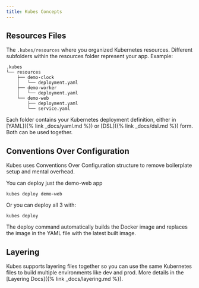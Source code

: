 ```yaml
---
title: Kubes Concepts
---
```


## Resources Files

The `.kubes/resources` where you organized Kubernetes resources. Different subfolders within the resources folder represent your app. Example:

    .kubes
    └── resources
        ├── demo-clock
        │   └── deployment.yaml
        ├── demo-worker
        │   └── deployment.yaml
        └── demo-web
            ├── deployment.yaml
            └── service.yaml

Each folder contains your Kubernetes deployment definition, either in [YAML]({% link _docs/yaml.md %}) or [DSL]({% link _docs/dsl.md %}) form. Both can be used together.

## Conventions Over Configuration

Kubes uses Conventions Over Configuration structure to remove boilerplate setup and mental overhead.

You can deploy just the demo-web app

    kubes deploy demo-web

Or you can deploy all 3 with:

    kubes deploy

The deploy command automatically builds the Docker image and replaces the image in the YAML file with the latest built image.

## Layering

Kubes supports layering files together so you can use the same Kubernetes files to build multiple environments like dev and prod. More details in the [Layering Docs]({% link _docs/layering.md %}).

